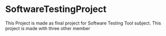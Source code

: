 # SoftwareTestingProject
This Project is made as final project for Software Testing Tool subject. This project is made with three other member 
